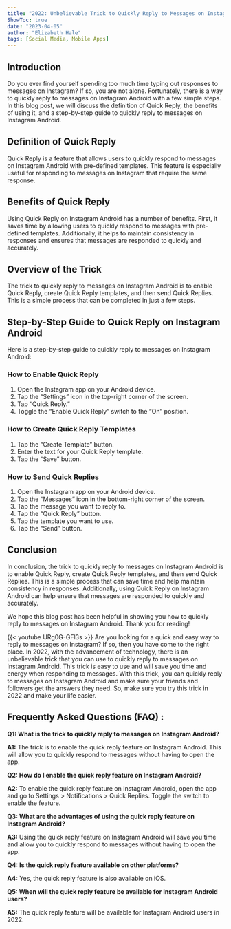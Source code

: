 ```yaml
---
title: "2022: Unbelievable Trick to Quickly Reply to Messages on Instagram Android!"
ShowToc: true 
date: "2023-04-05"
author: "Elizabeth Hale" 
tags: [Social Media, Mobile Apps]
---
```

## Introduction 

Do you ever find yourself spending too much time typing out responses to messages on Instagram? If so, you are not alone. Fortunately, there is a way to quickly reply to messages on Instagram Android with a few simple steps. In this blog post, we will discuss the definition of Quick Reply, the benefits of using it, and a step-by-step guide to quickly reply to messages on Instagram Android. 

## Definition of Quick Reply 

Quick Reply is a feature that allows users to quickly respond to messages on Instagram Android with pre-defined templates. This feature is especially useful for responding to messages on Instagram that require the same response. 

## Benefits of Quick Reply 

Using Quick Reply on Instagram Android has a number of benefits. First, it saves time by allowing users to quickly respond to messages with pre-defined templates. Additionally, it helps to maintain consistency in responses and ensures that messages are responded to quickly and accurately. 

## Overview of the Trick 

The trick to quickly reply to messages on Instagram Android is to enable Quick Reply, create Quick Reply templates, and then send Quick Replies. This is a simple process that can be completed in just a few steps. 

## Step-by-Step Guide to Quick Reply on Instagram Android 

Here is a step-by-step guide to quickly reply to messages on Instagram Android: 

### How to Enable Quick Reply 

1. Open the Instagram app on your Android device. 
2. Tap the “Settings” icon in the top-right corner of the screen. 
3. Tap “Quick Reply.” 
4. Toggle the “Enable Quick Reply” switch to the “On” position. 

### How to Create Quick Reply Templates 

1. Tap the “Create Template” button. 
2. Enter the text for your Quick Reply template. 
3. Tap the “Save” button. 

### How to Send Quick Replies 

1. Open the Instagram app on your Android device. 
2. Tap the “Messages” icon in the bottom-right corner of the screen. 
3. Tap the message you want to reply to. 
4. Tap the “Quick Reply” button. 
5. Tap the template you want to use. 
6. Tap the “Send” button. 

## Conclusion 

In conclusion, the trick to quickly reply to messages on Instagram Android is to enable Quick Reply, create Quick Reply templates, and then send Quick Replies. This is a simple process that can save time and help maintain consistency in responses. Additionally, using Quick Reply on Instagram Android can help ensure that messages are responded to quickly and accurately. 

We hope this blog post has been helpful in showing you how to quickly reply to messages on Instagram Android. Thank you for reading!

{{< youtube URg0G-GFl3s >}} 
Are you looking for a quick and easy way to reply to messages on Instagram? If so, then you have come to the right place. In 2022, with the advancement of technology, there is an unbelievable trick that you can use to quickly reply to messages on Instagram Android. This trick is easy to use and will save you time and energy when responding to messages. With this trick, you can quickly reply to messages on Instagram Android and make sure your friends and followers get the answers they need. So, make sure you try this trick in 2022 and make your life easier.

## Frequently Asked Questions (FAQ) :
**Q1: What is the trick to quickly reply to messages on Instagram Android?**

**A1:** The trick is to enable the quick reply feature on Instagram Android. This will allow you to quickly respond to messages without having to open the app.

**Q2: How do I enable the quick reply feature on Instagram Android?**

**A2:** To enable the quick reply feature on Instagram Android, open the app and go to Settings > Notifications > Quick Replies. Toggle the switch to enable the feature.

**Q3: What are the advantages of using the quick reply feature on Instagram Android?**

**A3:** Using the quick reply feature on Instagram Android will save you time and allow you to quickly respond to messages without having to open the app.

**Q4: Is the quick reply feature available on other platforms?**

**A4:** Yes, the quick reply feature is also available on iOS.

**Q5: When will the quick reply feature be available for Instagram Android users?**

**A5:** The quick reply feature will be available for Instagram Android users in 2022.


